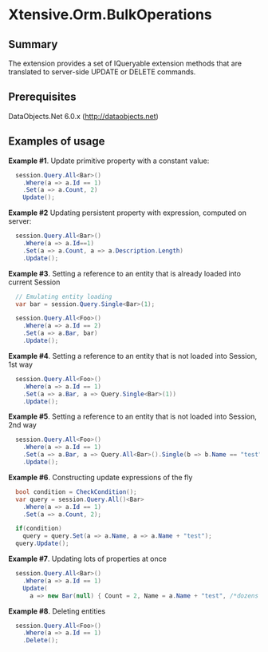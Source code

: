 Xtensive.Orm.BulkOperations
===========================

Summary
-------
The extension provides a set of IQueryable extension methods that are translated 
to server-side UPDATE or DELETE commands.

Prerequisites
-------------
DataObjects.Net 6.0.x (http://dataobjects.net)


Examples of usage
-----------------

**Example #1**. Update primitive property with a constant value:

```csharp
  session.Query.All<Bar>()
    .Where(a => a.Id == 1)
    .Set(a => a.Count, 2)
    Update();
```

**Example #2** Updating persistent property with expression, computed on server:

```csharp
  session.Query.All<Bar>()
    .Where(a => a.Id==1)
    .Set(a => a.Count, a => a.Description.Length)
    .Update();
```

**Example #3**. Setting a reference to an entity that is already loaded into current Session

```csharp
  // Emulating entity loading
  var bar = session.Query.Single<Bar>(1);

  session.Query.All<Foo>()
    .Where(a => a.Id == 2)
    .Set(a => a.Bar, bar)
    .Update();
```

**Example #4**. Setting a reference to an entity that is not loaded into Session, 1st way

```csharp
  session.Query.All<Foo>()
    .Where(a => a.Id == 1)
    .Set(a => a.Bar, a => Query.Single<Bar>(1))
    .Update();
```

**Example #5**. Setting a reference to an entity that is not loaded into Session, 2nd way

```csharp
  session.Query.All<Foo>()
    .Where(a => a.Id == 1)
    .Set(a => a.Bar, a => Query.All<Bar>().Single(b => b.Name == "test"))
    .Update();
```

**Example #6**. Constructing update expressions of the fly

```csharp
  bool condition = CheckCondition();
  var query = session.Query.All()<Bar>
    .Where(a => a.Id == 1)
    .Set(a => a.Count, 2);

  if(condition)
    query = query.Set(a => a.Name, a => a.Name + "test");
  query.Update();
```

**Example #7**. Updating lots of properties at once

```csharp
  session.Query.All<Bar>()
    .Where(a => a.Id == 1)
    Update(
      a => new Bar(null) { Count = 2, Name = a.Name + "test", /*dozens of other properties...*/ });
```

**Example #8**. Deleting entities

```csharp
  session.Query.All<Foo>()
    .Where(a => a.Id == 1)
    .Delete();
```
